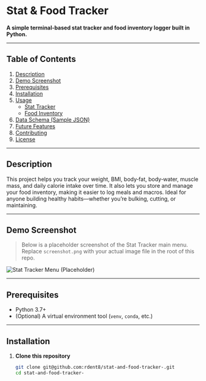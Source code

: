 # Stat & Food Tracker

**A simple terminal‐based stat tracker and food inventory logger built in Python.**

---

## Table of Contents
1. [Description](#description)  
2. [Demo Screenshot](#demo-screenshot)  
3. [Prerequisites](#prerequisites)  
4. [Installation](#installation)  
5. [Usage](#usage)  
   - [Stat Tracker](#stat-tracker)  
   - [Food Inventory](#food-inventory)  
6. [Data Schema (Sample JSON)](#data-schema-sample-json)  
7. [Future Features](#future-features)  
8. [Contributing](#contributing)  
9. [License](#license)

---

## Description
This project helps you track your weight, BMI, body‐fat, body‐water, muscle mass, and daily calorie intake over time. It also lets you store and manage your food inventory, making it easier to log meals and macros. Ideal for anyone building healthy habits—whether you’re bulking, cutting, or maintaining.

---

## Demo Screenshot
> Below is a placeholder screenshot of the Stat Tracker main menu. Replace `screenshot.png` with your actual image file in the root of this repo.

![Stat Tracker Menu (Placeholder)](screenshot.png)

---

## Prerequisites
- Python 3.7+  
- (Optional) A virtual environment tool (`venv`, `conda`, etc.)

---

## Installation

1. **Clone this repository**  
   ```bash
   git clone git@github.com:rdent8/stat-and-food-tracker-.git
   cd stat-and-food-tracker-
